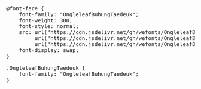 <pre>
@font-face {
    font-family: "OngleleafBuhungTaedeuk";
    font-weight: 300;
    font-style: normal;
    src: url("https://cdn.jsdelivr.net/gh/wefonts/OngleleafBuhungTaedeuk/OngleleafBuhungTaedeuk.woff2") format("woff2"),
         url("https://cdn.jsdelivr.net/gh/wefonts/OngleleafBuhungTaedeuk/OngleleafBuhungTaedeuk.woff") format("woff"),
         url("https://cdn.jsdelivr.net/gh/wefonts/OngleleafBuhungTaedeuk/OngleleafBuhungTaedeuk.ttf") format("truetype");
    font-display: swap;
}

.OngleleafBuhungTaedeuk {
    font-family: "OngleleafBuhungTaedeuk";
}
  
</pre>
